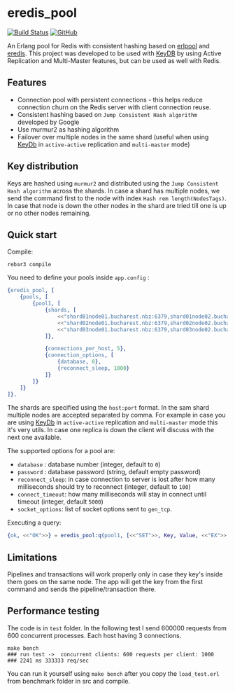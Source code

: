 eredis_pool
=======

[![Build Status](https://travis-ci.com/silviucpp/eredis_pool.svg?branch=master)](https://travis-ci.com/github/silviucpp/eredis_pool)
[![GitHub](https://img.shields.io/github/license/silviucpp/eredis_pool)](https://github.com/silviucpp/eredis_pool/blob/master/LICENSE)

An Erlang pool for Redis with consistent hashing based on [erlpool][2] and [eredis][3]. 
This project was developed to be used with [KeyDB][1] by using Active Replication and Multi-Master features, but can be used as well with Redis.  

Features
---------

- Connection pool with persistent connections - this helps reduce connection churn on the Redis server with client connection reuse.
- Consistent hashing based on `Jump Consistent Hash algorithm` developed by Google
- Use murmur2 as hashing algorithm
- Failover over multiple nodes in the same shard (useful when using [KeyDb][1] in `active-active` replication and `multi-master` mode)

Key distribution
----------------

Keys are hashed using `murmur2` and distributed using the `Jump Consistent Hash algorithm` across the shards. In case a shard has multiple nodes,
we send the command first to the node with index `Hash rem length(NodesTags)`. In case that node is down the other nodes in the shard
are tried till one is up or no other nodes remaining. 

Quick start
------------

Compile:

```
rebar3 compile
```

You need to define your pools inside `app.config` :

```erlang
{eredis_pool, [
    {pools, [
        {pool1, [
            {shards, [
                <<"shard01node01.bucharest.nbz:6379,shard01node02.bucharest.nbz:6379">>,
                <<"shard02node01.bucharest.nbz:6379,shard02node02.bucharest.nbz:6379">>,
                <<"shard03node01.bucharest.nbz:6379,shard03node02.bucharest.nbz:6379">>,
            ]},

            {connections_per_host, 5},
            {connection_options, [
                {database, 0},
                {reconnect_sleep, 1000}
            ]}
        ]}
    ]}
]}.
```

The shards are specified using the `host:port` format. In the sam shard multiple nodes are accepted separated by comma.
For example in case you are using [KeyDb][1] in `active-active` replication and `multi-master` mode this it's very utils.
In case one replica is down the client will discuss with the next one available.

The supported options for a pool are:

- `database` : database number (integer, default to `0`)
- `password` : database password (string, default empty password)
- `reconnect_sleep`: in case connection to server is lost after how many milliseconds should try to reconnect (integer, default to `100`)
- `connect_timeout`: how many milliseconds will stay in connect until timeout (integer, default `5000`)
- `socket_options`: list of socket options sent to `gen_tcp`.

Executing a query:

```erl
{ok, <<"OK">>} = eredis_pool:q(pool1, [<<"SET">>, Key, Value, <<"EX">>, 10000]).
```

Limitations
-----------

Pipelines and transactions will work properly only in case they key's inside them goes on the same node. The app will get
the key from the first command and sends the pipeline/transaction there.

Performance testing
-----------

The code is in `test` folder. In the following test I send 600000 requests from 600 concurrent processes. Each host having 3 connections.

```
make bench
### run test ->  concurrent clients: 600 requests per client: 1000 
### 2241 ms 333333 req/sec 
```

You can run it yourself using `make bench` after you copy the `load_test.erl` from benchmark folder in src and compile.

[1]:https://github.com/JohnSully/KeyDB
[2]:https://github.com/silviucpp/erlpool
[3]:https://github.com/wooga/eredis
